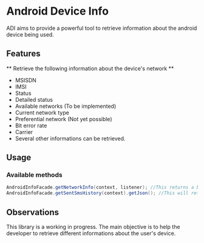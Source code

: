 # Android Device Info
ADI aims to provide a powerful tool to retrieve information about the android device being used.

## Features
 ** Retrieve the following information about the device's network **
 * MSISDN
 * IMSI
 * Status
 * Detailed status
 * Available networks (To be implemented)
 * Current network type
 * Preferential network (Not yet possible)
 * Bit error rate
 * Carrier
 * Several other informations can be retrieved.
 
## Usage

### Available methods
``` java
AndroidInfoFacade.getNetworkInfo(context, listener); //This returns a bean with network info.
AndroidInfoFacade.getSentSmsHistory(context).getJson(); //This will return a String with history info about the sent SMS messages in a json format.
```

## Observations

This library is a working in progress. The main objective is to help the developer to retrieve different informations about the user's device.
